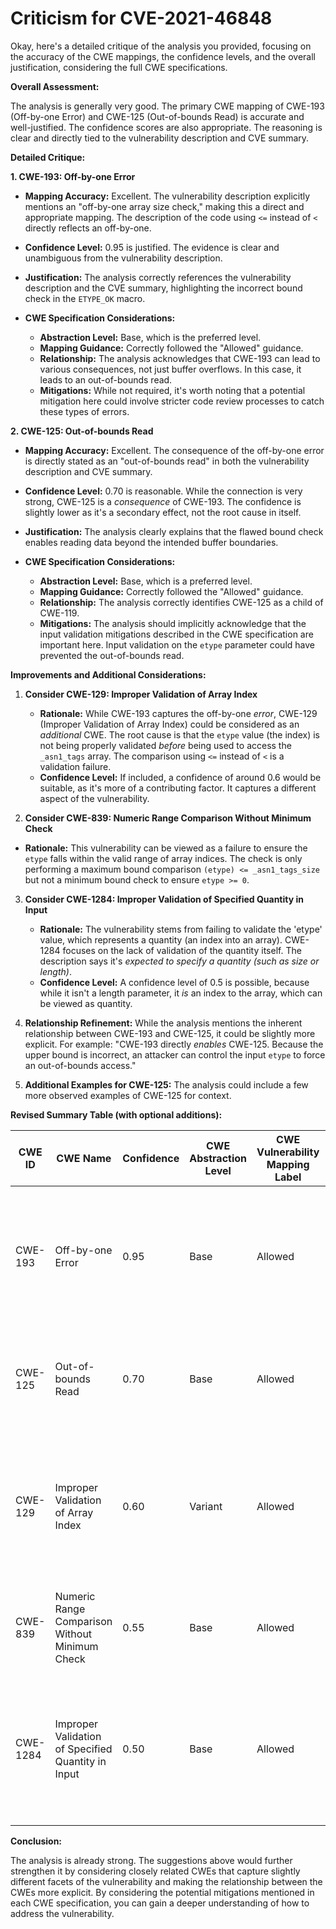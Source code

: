 # Criticism for CVE-2021-46848

Okay, here's a detailed critique of the analysis you provided, focusing on the accuracy of the CWE mappings, the confidence levels, and the overall justification, considering the full CWE specifications.

**Overall Assessment:**

The analysis is generally very good. The primary CWE mapping of CWE-193 (Off-by-one Error) and CWE-125 (Out-of-bounds Read) is accurate and well-justified. The confidence scores are also appropriate. The reasoning is clear and directly tied to the vulnerability description and CVE summary.

**Detailed Critique:**

**1. CWE-193: Off-by-one Error**

*   **Mapping Accuracy:** Excellent. The vulnerability description explicitly mentions an "off-by-one array size check," making this a direct and appropriate mapping. The description of the code using `<=` instead of `<` directly reflects an off-by-one.

*   **Confidence Level:** 0.95 is justified.  The evidence is clear and unambiguous from the vulnerability description.

*   **Justification:**  The analysis correctly references the vulnerability description and the CVE summary, highlighting the incorrect bound check in the `ETYPE_OK` macro.

*   **CWE Specification Considerations:**
    *   **Abstraction Level:**  Base, which is the preferred level.
    *   **Mapping Guidance:** Correctly followed the "Allowed" guidance.
    *   **Relationship:**  The analysis acknowledges that CWE-193 can lead to various consequences, not just buffer overflows. In this case, it leads to an out-of-bounds read.
    *   **Mitigations:** While not required, it's worth noting that a potential mitigation here could involve stricter code review processes to catch these types of errors.

**2. CWE-125: Out-of-bounds Read**

*   **Mapping Accuracy:** Excellent. The consequence of the off-by-one error is directly stated as an "out-of-bounds read" in both the vulnerability description and CVE summary.

*   **Confidence Level:** 0.70 is reasonable. While the connection is very strong, CWE-125 is a *consequence* of CWE-193. The confidence is slightly lower as it's a secondary effect, not the root cause in itself.

*   **Justification:** The analysis clearly explains that the flawed bound check enables reading data beyond the intended buffer boundaries.

*   **CWE Specification Considerations:**
    *   **Abstraction Level:** Base, which is a preferred level.
    *   **Mapping Guidance:** Correctly followed the "Allowed" guidance.
    *   **Relationship:** The analysis correctly identifies CWE-125 as a child of CWE-119.
    *   **Mitigations:** The analysis should implicitly acknowledge that the input validation mitigations described in the CWE specification are important here. Input validation on the `etype` parameter could have prevented the out-of-bounds read.

**Improvements and Additional Considerations:**

1.  **Consider CWE-129: Improper Validation of Array Index**
    *   **Rationale:**  While CWE-193 captures the off-by-one *error*, CWE-129 (Improper Validation of Array Index) could be considered as an *additional* CWE.  The root cause is that the `etype` value (the index) is not being properly validated *before* being used to access the `_asn1_tags` array.  The comparison using `<=` instead of `<` is a validation failure.
    *   **Confidence Level:** If included, a confidence of around 0.6 would be suitable, as it's more of a contributing factor. It captures a different aspect of the vulnerability.

2.  **Consider CWE-839: Numeric Range Comparison Without Minimum Check**
   * **Rationale:** This vulnerability can be viewed as a failure to ensure the `etype` falls within the valid range of array indices. The check is only performing a maximum bound comparison `(etype) <= _asn1_tags_size` but not a minimum bound check to ensure `etype >= 0`.

3.  **Consider CWE-1284: Improper Validation of Specified Quantity in Input**

    *   **Rationale:** The vulnerability stems from failing to validate the 'etype' value, which represents a quantity (an index into an array). CWE-1284 focuses on the lack of validation of the quantity itself. The description says it's *expected to specify a quantity (such as size or length)*.
    *   **Confidence Level:** A confidence level of 0.5 is possible, because while it isn't a length parameter, it *is* an index to the array, which can be viewed as quantity.

4.  **Relationship Refinement:** While the analysis mentions the inherent relationship between CWE-193 and CWE-125, it could be slightly more explicit. For example: "CWE-193 directly *enables* CWE-125. Because the upper bound is incorrect, an attacker can control the input `etype` to force an out-of-bounds access."
5.  **Additional Examples for CWE-125:** The analysis could include a few more observed examples of CWE-125 for context.

**Revised Summary Table (with optional additions):**

| CWE ID    | CWE Name                                    | Confidence | CWE Abstraction Level | CWE Vulnerability Mapping Label | CWE-Vulnerability Mapping Notes                                                                                                     |
| --------- | ------------------------------------------- | ---------- | ----------------------- | ------------------------------- | ----------------------------------------------------------------------------------------------------------------------------------- |
| CWE-193   | Off-by-one Error                            | 0.95       | Base                    | Allowed                       | The vulnerability is caused by an off-by-one error in the array size check, which leads to an out-of-bounds read.                    |
| CWE-125   | Out-of-bounds Read                            | 0.70       | Base                    | Allowed                       | The off-by-one error results in reading data past the end of the intended buffer.                                                |
| CWE-129   | Improper Validation of Array Index          | 0.60       | Variant                 | Allowed                       | The `etype` value, used as an array index, is not properly validated to ensure it's within the bounds of the `_asn1_tags` array.  |
| CWE-839  | Numeric Range Comparison Without Minimum Check          | 0.55       | Base                 | Allowed                       | The `etype` value is only checked for maximum value but not minimum value.  |
| CWE-1284  | Improper Validation of Specified Quantity in Input         | 0.50       | Base                 | Allowed                       | The `etype` value, used as an array index, is not properly validated to ensure it's within the bounds of the `_asn1_tags` array.  |

**Conclusion:**

The analysis is already strong. The suggestions above would further strengthen it by considering closely related CWEs that capture slightly different facets of the vulnerability and making the relationship between the CWEs more explicit. By considering the potential mitigations mentioned in each CWE specification, you can gain a deeper understanding of how to address the vulnerability.